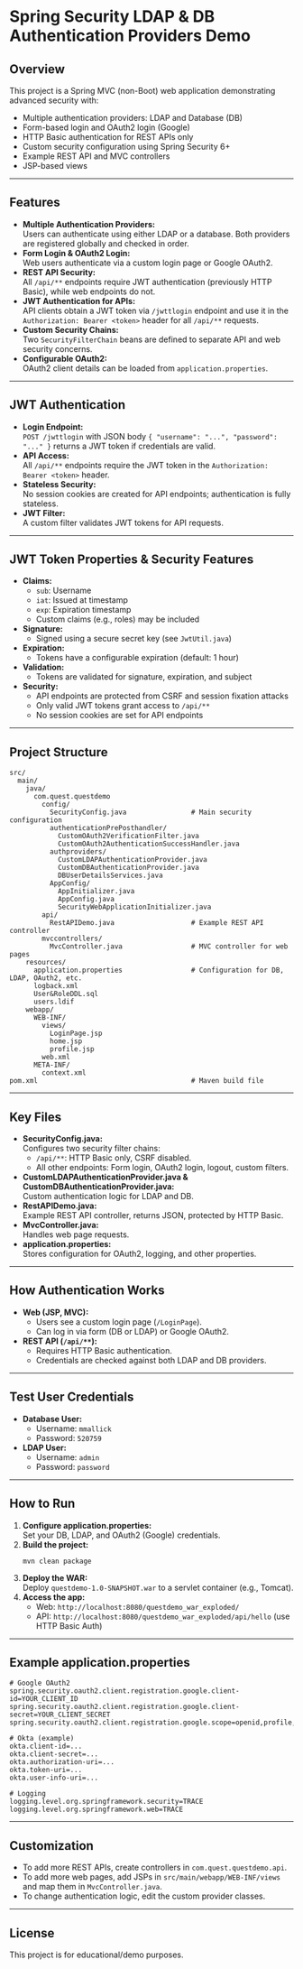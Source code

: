 # Spring Security LDAP & DB Authentication Providers Demo

## Overview

This project is a Spring MVC (non-Boot) web application demonstrating advanced security with:

- Multiple authentication providers: LDAP and Database (DB)
- Form-based login and OAuth2 login (Google)
- HTTP Basic authentication for REST APIs only
- Custom security configuration using Spring Security 6+
- Example REST API and MVC controllers
- JSP-based views

---

## Features

- **Multiple Authentication Providers:**  
  Users can authenticate using either LDAP or a database. Both providers are registered globally and checked in order.
- **Form Login & OAuth2 Login:**  
  Web users authenticate via a custom login page or Google OAuth2.
- **REST API Security:**  
  All `/api/**` endpoints require JWT authentication (previously HTTP Basic), while web endpoints do not.
- **JWT Authentication for APIs:**  
  API clients obtain a JWT token via `/jwttlogin` endpoint and use it in the `Authorization: Bearer <token>` header for all `/api/**` requests.
- **Custom Security Chains:**  
  Two `SecurityFilterChain` beans are defined to separate API and web security concerns.
- **Configurable OAuth2:**  
  OAuth2 client details can be loaded from `application.properties`.

---

## JWT Authentication

- **Login Endpoint:**  
  `POST /jwttlogin` with JSON body `{ "username": "...", "password": "..." }` returns a JWT token if credentials are valid.
- **API Access:**  
  All `/api/**` endpoints require the JWT token in the `Authorization: Bearer <token>` header.
- **Stateless Security:**  
  No session cookies are created for API endpoints; authentication is fully stateless.
- **JWT Filter:**  
  A custom filter validates JWT tokens for API requests.

---

## JWT Token Properties & Security Features

- **Claims:**  
  - `sub`: Username
  - `iat`: Issued at timestamp
  - `exp`: Expiration timestamp
  - Custom claims (e.g., roles) may be included
- **Signature:**  
  - Signed using a secure secret key (see `JwtUtil.java`)
- **Expiration:**  
  - Tokens have a configurable expiration (default: 1 hour)
- **Validation:**  
  - Tokens are validated for signature, expiration, and subject
- **Security:**  
  - API endpoints are protected from CSRF and session fixation attacks
  - Only valid JWT tokens grant access to `/api/**`
  - No session cookies are set for API endpoints

---

## Project Structure

```
src/
  main/
    java/
      com.quest.questdemo
        config/
          SecurityConfig.java                # Main security configuration
          authenticationPrePosthandler/
            CustomOAuth2VerificationFilter.java
            CustomOAuth2AuthenticationSuccessHandler.java
          authproviders/
            CustomLDAPAuthenticationProvider.java
            CustomDBAuthenticationProvider.java
            DBUserDetailsServices.java
          AppConfig/
            AppInitializer.java
            AppConfig.java
            SecurityWebApplicationInitializer.java
        api/
          RestAPIDemo.java                   # Example REST API controller
        mvccontrollers/
          MvcController.java                 # MVC controller for web pages
    resources/
      application.properties                 # Configuration for DB, LDAP, OAuth2, etc.
      logback.xml
      User&RoleDDL.sql
      users.ldif
    webapp/
      WEB-INF/
        views/
          LoginPage.jsp
          home.jsp
          profile.jsp
        web.xml
      META-INF/
        context.xml
pom.xml                                      # Maven build file
```

---

## Key Files

- **SecurityConfig.java:**  
  Configures two security filter chains:
  - `/api/**`: HTTP Basic only, CSRF disabled.
  - All other endpoints: Form login, OAuth2 login, logout, custom filters.
- **CustomLDAPAuthenticationProvider.java & CustomDBAuthenticationProvider.java:**  
  Custom authentication logic for LDAP and DB.
- **RestAPIDemo.java:**  
  Example REST API controller, returns JSON, protected by HTTP Basic.
- **MvcController.java:**  
  Handles web page requests.
- **application.properties:**  
  Stores configuration for OAuth2, logging, and other properties.

---

## How Authentication Works

- **Web (JSP, MVC):**  
  - Users see a custom login page (`/LoginPage`).
  - Can log in via form (DB or LDAP) or Google OAuth2.
- **REST API (`/api/**`):**  
  - Requires HTTP Basic authentication.
  - Credentials are checked against both LDAP and DB providers.

---

## Test User Credentials

- **Database User:**
  - Username: `mmallick`
  - Password: `520759`
- **LDAP User:**
  - Username: `admin`
  - Password: `password`

---

## How to Run

1. **Configure application.properties:**  
   Set your DB, LDAP, and OAuth2 (Google) credentials.
2. **Build the project:**  
   ```
   mvn clean package
   ```
3. **Deploy the WAR:**  
   Deploy `questdemo-1.0-SNAPSHOT.war` to a servlet container (e.g., Tomcat).
4. **Access the app:**  
   - Web: `http://localhost:8080/questdemo_war_exploded/`
   - API: `http://localhost:8080/questdemo_war_exploded/api/hello` (use HTTP Basic Auth)

---

## Example application.properties

```properties
# Google OAuth2
spring.security.oauth2.client.registration.google.client-id=YOUR_CLIENT_ID
spring.security.oauth2.client.registration.google.client-secret=YOUR_CLIENT_SECRET
spring.security.oauth2.client.registration.google.scope=openid,profile,email

# Okta (example)
okta.client-id=...
okta.client-secret=...
okta.authorization-uri=...
okta.token-uri=...
okta.user-info-uri=...

# Logging
logging.level.org.springframework.security=TRACE
logging.level.org.springframework.web=TRACE
```

---

## Customization

- To add more REST APIs, create controllers in `com.quest.questdemo.api`.
- To add more web pages, add JSPs in `src/main/webapp/WEB-INF/views` and map them in `MvcController.java`.
- To change authentication logic, edit the custom provider classes.

---

## License

This project is for educational/demo purposes.
